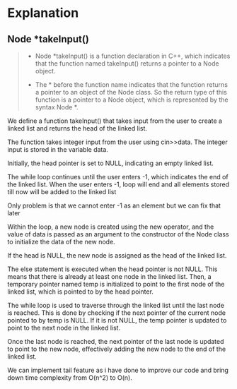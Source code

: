 # Explanation

## Node *takeInput()

> - Node *takeInput() is a function declaration in C++, which indicates that the function named takeInput() returns a pointer to a Node object.
>
> - The \* before the function name indicates that the function returns a pointer to an object of the Node class. So the return type of this function is a pointer to a Node object, which is represented by the syntax Node \*.

We define a function takeInput() that takes input from the user to create a linked list and returns the head of the linked list.

The function takes integer input from the user using cin>>data. The integer input is stored in the variable data.

Initially, the head pointer is set to NULL, indicating an empty linked list.

The while loop continues until the user enters -1, which indicates the end of the linked list. When the user enters -1, loop will end and all elements stored till now will be added to the linked list

Only problem is that we cannot enter -1 as an element but we can fix that later

Within the loop, a new node is created using the new operator, and the value of data is passed as an argument to the constructor of the Node class to initialize the data of the new node.

If the head is NULL, the new node is assigned as the head of the linked list.

The else statement is executed when the head pointer is not NULL. This means that there is already at least one node in the linked list.
Then, a temporary pointer named temp is initialized to point to the first node of the linked list, which is pointed to by the head pointer.

The while loop is used to traverse through the linked list until the last node is reached. This is done by checking if the next pointer of the current node pointed to by temp is NULL. If it is not NULL, the temp pointer is updated to point to the next node in the linked list.

Once the last node is reached, the next pointer of the last node is updated to point to the new node, effectively adding the new node to the end of the linked list.

We can implement tail feature as i have done to improve our code and bring down time complexity from O(n^2) to O(n).
